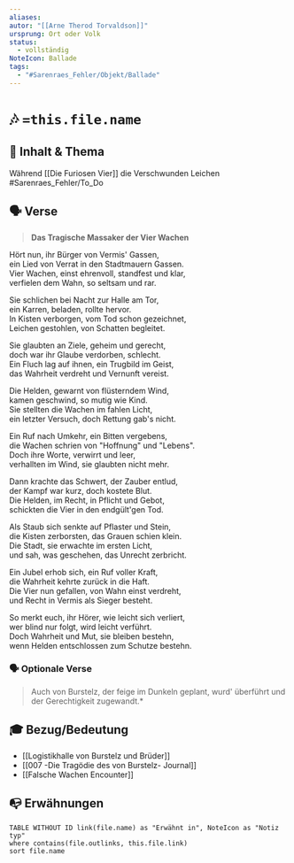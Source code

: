```yaml
---
aliases: 
autor: "[[Arne Therod Torvaldson]]"
ursprung: Ort oder Volk
status:
  - vollständig
NoteIcon: Ballade
tags:
  - "#Sarenraes_Fehler/Objekt/Ballade"
---
```

# 🎶 `=this.file.name`

## 📝 Inhalt & Thema
Während [[Die Furiosen Vier]] die Verschwunden Leichen #Sarenraes_Fehler/To_Do

## 🗣️ Verse
> **Das Tragische Massaker der Vier Wachen**
>
Hört nun, ihr Bürger von Vermis' Gassen,  
ein Lied von Verrat in den Stadtmauern Gassen.  
Vier Wachen, einst ehrenvoll, standfest und klar,  
verfielen dem Wahn, so seltsam und rar.
>
Sie schlichen bei Nacht zur Halle am Tor,  
ein Karren, beladen, rollte hervor.  
In Kisten verborgen, vom Tod schon gezeichnet,  
Leichen gestohlen, von Schatten begleitet.
>
Sie glaubten an Ziele, geheim und gerecht,  
doch war ihr Glaube verdorben, schlecht.  
Ein Fluch lag auf ihnen, ein Trugbild im Geist,  
das Wahrheit verdreht und Vernunft vereist.
>
Die Helden, gewarnt von flüsterndem Wind,  
kamen geschwind, so mutig wie Kind.  
Sie stellten die Wachen im fahlen Licht,  
ein letzter Versuch, doch Rettung gab's nicht.
>
Ein Ruf nach Umkehr, ein Bitten vergebens,  
die Wachen schrien von "Hoffnung" und "Lebens".  
Doch ihre Worte, verwirrt und leer,  
verhallten im Wind, sie glaubten nicht mehr.
>
Dann krachte das Schwert, der Zauber entlud,  
der Kampf war kurz, doch kostete Blut.  
Die Helden, im Recht, in Pflicht und Gebot,  
schickten die Vier in den endgült'gen Tod.
>
Als Staub sich senkte auf Pflaster und Stein,  
die Kisten zerborsten, das Grauen schien klein.  
Die Stadt, sie erwachte im ersten Licht,  
und sah, was geschehen, das Unrecht zerbricht.
>
Ein Jubel erhob sich, ein Ruf voller Kraft,  
die Wahrheit kehrte zurück in die Haft.  
Die Vier nun gefallen, von Wahn einst verdreht,  
und Recht in Vermis als Sieger besteht.
>
So merkt euch, ihr Hörer, wie leicht sich verliert,  
wer blind nur folgt, wird leicht verführt.  
Doch Wahrheit und Mut, sie bleiben bestehn,  
wenn Helden entschlossen zum Schutze bestehn.

### 🗣️ Optionale Verse
>Auch von Burstelz, der feige im Dunkeln geplant, wurd' überführt und der Gerechtigkeit zugewandt.*

## 🎓 Bezug/Bedeutung 
- [[Logistikhalle von Burstelz und Brüder]]
- [[007 -Die Tragödie des von Burstelz- Journal]]
- [[Falsche Wachen Encounter]]


## 📭 Erwähnungen 
```dataview
TABLE WITHOUT ID link(file.name) as "Erwähnt in", NoteIcon as "Notiz typ"
where contains(file.outlinks, this.file.link)
sort file.name
```